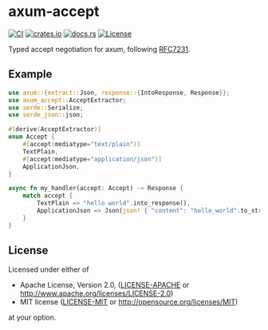 # axum-accept

[![CI](https://github.com/bahlo/axum-accept/actions/workflows/ci.yml/badge.svg)](https://github.com/bahlo/axum-accept/actions/workflows/ci.yml)
[![crates.io](https://img.shields.io/crates/v/axum-accept.svg)](https://crates.io/crates/axum-accept)
[![docs.rs](https://docs.rs/axum-accept/badge.svg)](https://docs.rs/axum-accept/)
[![License](https://img.shields.io/crates/l/axum-accept)](LICENSE-APACHE)

Typed accept negotiation for axum, following [RFC7231](https://www.rfc-editor.org/rfc/rfc7231).

## Example

```rust
use axum::{extract::Json, response::{IntoResponse, Response}};
use axum_accept::AcceptExtractor;
use serde::Serialize;
use serde_json::json;

#[derive(AcceptExtractor)]
enum Accept {
    #[accept(mediatype="text/plain")]
    TextPlain,
    #[accept(mediatype="application/json")]
    ApplicationJson,
}

async fn my_handler(accept: Accept) -> Response {
    match accept {
        TextPlain => "hello world".into_response(),
        ApplicationJson => Json(json! { "content": "hello_world".to_string() }).into_response(),
    }
}
```

## License

Licensed under either of

 * Apache License, Version 2.0, ([LICENSE-APACHE](LICENSE-APACHE) or http://www.apache.org/licenses/LICENSE-2.0)
 * MIT license ([LICENSE-MIT](LICENSE-MIT) or http://opensource.org/licenses/MIT)

at your option.
